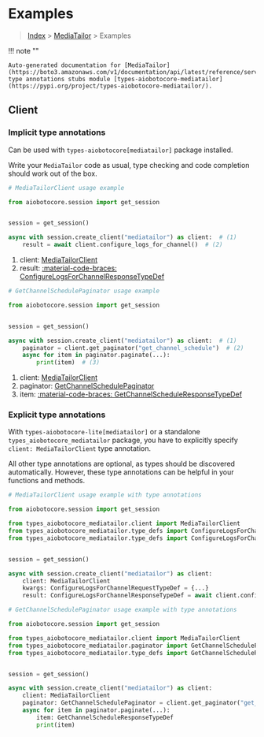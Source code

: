 # Examples

> [Index](../README.md) > [MediaTailor](./README.md) > Examples

!!! note ""

    Auto-generated documentation for [MediaTailor](https://boto3.amazonaws.com/v1/documentation/api/latest/reference/services/mediatailor.html#mediatailor)
    type annotations stubs module [types-aiobotocore-mediatailor](https://pypi.org/project/types-aiobotocore-mediatailor/).

## Client

### Implicit type annotations

Can be used with `types-aiobotocore[mediatailor]` package installed.

Write your `MediaTailor` code as usual,
type checking and code completion should work out of the box.



```python
# MediaTailorClient usage example

from aiobotocore.session import get_session


session = get_session()

async with session.create_client("mediatailor") as client:  # (1)
    result = await client.configure_logs_for_channel()  # (2)
```

1. client: [MediaTailorClient](./client.md)
2. result: [:material-code-braces: ConfigureLogsForChannelResponseTypeDef](./type_defs.md#configurelogsforchannelresponsetypedef) 



```python
# GetChannelSchedulePaginator usage example

from aiobotocore.session import get_session


session = get_session()

async with session.create_client("mediatailor") as client:  # (1)
    paginator = client.get_paginator("get_channel_schedule")  # (2)
    async for item in paginator.paginate(...):
        print(item)  # (3)
```

1. client: [MediaTailorClient](./client.md)
2. paginator: [GetChannelSchedulePaginator](./paginators.md#getchannelschedulepaginator)
3. item: [:material-code-braces: GetChannelScheduleResponseTypeDef](./type_defs.md#getchannelscheduleresponsetypedef) 




### Explicit type annotations

With `types-aiobotocore-lite[mediatailor]`
or a standalone `types_aiobotocore_mediatailor` package, you have to explicitly specify
`client: MediaTailorClient` type annotation.

All other type annotations are optional, as types should be discovered automatically.
However, these type annotations can be helpful in your functions and methods.


```python
# MediaTailorClient usage example with type annotations

from aiobotocore.session import get_session

from types_aiobotocore_mediatailor.client import MediaTailorClient
from types_aiobotocore_mediatailor.type_defs import ConfigureLogsForChannelResponseTypeDef
from types_aiobotocore_mediatailor.type_defs import ConfigureLogsForChannelRequestTypeDef


session = get_session()

async with session.create_client("mediatailor") as client:
    client: MediaTailorClient
    kwargs: ConfigureLogsForChannelRequestTypeDef = {...}
    result: ConfigureLogsForChannelResponseTypeDef = await client.configure_logs_for_channel(**kwargs)
```



```python
# GetChannelSchedulePaginator usage example with type annotations

from aiobotocore.session import get_session

from types_aiobotocore_mediatailor.client import MediaTailorClient
from types_aiobotocore_mediatailor.paginator import GetChannelSchedulePaginator
from types_aiobotocore_mediatailor.type_defs import GetChannelScheduleResponseTypeDef


session = get_session()

async with session.create_client("mediatailor") as client:
    client: MediaTailorClient
    paginator: GetChannelSchedulePaginator = client.get_paginator("get_channel_schedule")
    async for item in paginator.paginate(...):
        item: GetChannelScheduleResponseTypeDef
        print(item)
```


